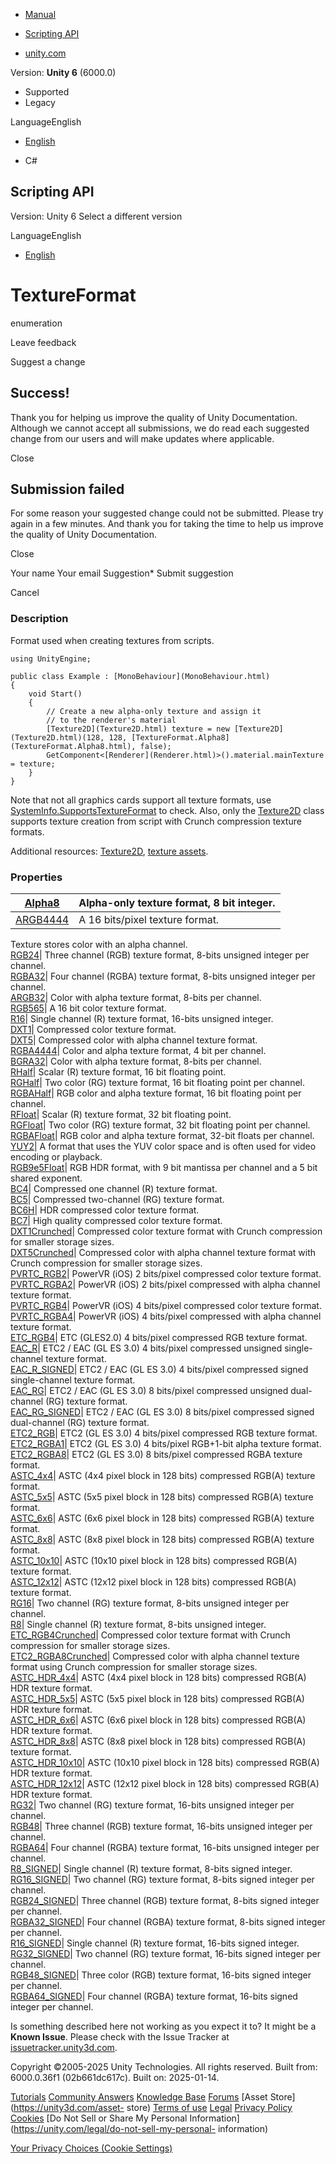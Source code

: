 [ ]()

  * [Manual](../Manual/index.html)
  * [Scripting API](../ScriptReference/index.html)

  * [unity.com](https://unity.com/)

Version: **Unity 6** (6000.0)

  * Supported
  * Legacy

LanguageEnglish

  * [English]()

  * C#

[ ](https://docs.unity3d.com)

## Scripting API

Version: Unity 6 Select a different version

LanguageEnglish

  * [English]()

# TextureFormat

enumeration

Leave feedback

Suggest a change

## Success!

Thank you for helping us improve the quality of Unity Documentation. Although
we cannot accept all submissions, we do read each suggested change from our
users and will make updates where applicable.

Close

## Submission failed

For some reason your suggested change could not be submitted. Please <a>try
again</a> in a few minutes. And thank you for taking the time to help us
improve the quality of Unity Documentation.

Close

Your name Your email Suggestion* Submit suggestion

Cancel

[ ]()

### Description

Format used when creating textures from scripts.

    
    
    using UnityEngine;  
      
    public class Example : [MonoBehaviour](MonoBehaviour.html)
    {
        void Start()
        {
            // Create a new alpha-only texture and assign it
            // to the renderer's material
            [Texture2D](Texture2D.html) texture = new [Texture2D](Texture2D.html)(128, 128, [TextureFormat.Alpha8](TextureFormat.Alpha8.html), false);
            GetComponent<[Renderer](Renderer.html)>().material.mainTexture = texture;
        }
    }
    

Note that not all graphics cards support all texture formats, use
[SystemInfo.SupportsTextureFormat](SystemInfo.SupportsTextureFormat.html) to
check. Also, only the [Texture2D](Texture2D.html) class supports texture
creation from script with Crunch compression texture formats.  
  
Additional resources: [Texture2D](Texture2D.html), [texture
assets](../Manual/Textures.html).

### Properties

[Alpha8](TextureFormat.Alpha8.html)| Alpha-only texture format, 8 bit integer.  
---|---  
[ARGB4444](TextureFormat.ARGB4444.html)| A 16 bits/pixel texture format.
Texture stores color with an alpha channel.  
[RGB24](TextureFormat.RGB24.html)| Three channel (RGB) texture format, 8-bits
unsigned integer per channel.  
[RGBA32](TextureFormat.RGBA32.html)| Four channel (RGBA) texture format,
8-bits unsigned integer per channel.  
[ARGB32](TextureFormat.ARGB32.html)| Color with alpha texture format, 8-bits
per channel.  
[RGB565](TextureFormat.RGB565.html)| A 16 bit color texture format.  
[R16](TextureFormat.R16.html)| Single channel (R) texture format, 16-bits
unsigned integer.  
[DXT1](TextureFormat.DXT1.html)| Compressed color texture format.  
[DXT5](TextureFormat.DXT5.html)| Compressed color with alpha channel texture
format.  
[RGBA4444](TextureFormat.RGBA4444.html)| Color and alpha texture format, 4 bit
per channel.  
[BGRA32](TextureFormat.BGRA32.html)| Color with alpha texture format, 8-bits
per channel.  
[RHalf](TextureFormat.RHalf.html)| Scalar (R) texture format, 16 bit floating
point.  
[RGHalf](TextureFormat.RGHalf.html)| Two color (RG) texture format, 16 bit
floating point per channel.  
[RGBAHalf](TextureFormat.RGBAHalf.html)| RGB color and alpha texture format,
16 bit floating point per channel.  
[RFloat](TextureFormat.RFloat.html)| Scalar (R) texture format, 32 bit
floating point.  
[RGFloat](TextureFormat.RGFloat.html)| Two color (RG) texture format, 32 bit
floating point per channel.  
[RGBAFloat](TextureFormat.RGBAFloat.html)| RGB color and alpha texture format,
32-bit floats per channel.  
[YUY2](TextureFormat.YUY2.html)| A format that uses the YUV color space and is
often used for video encoding or playback.  
[RGB9e5Float](TextureFormat.RGB9e5Float.html)| RGB HDR format, with 9 bit
mantissa per channel and a 5 bit shared exponent.  
[BC4](TextureFormat.BC4.html)| Compressed one channel (R) texture format.  
[BC5](TextureFormat.BC5.html)| Compressed two-channel (RG) texture format.  
[BC6H](TextureFormat.BC6H.html)| HDR compressed color texture format.  
[BC7](TextureFormat.BC7.html)| High quality compressed color texture format.  
[DXT1Crunched](TextureFormat.DXT1Crunched.html)| Compressed color texture
format with Crunch compression for smaller storage sizes.  
[DXT5Crunched](TextureFormat.DXT5Crunched.html)| Compressed color with alpha
channel texture format with Crunch compression for smaller storage sizes.  
[PVRTC_RGB2](TextureFormat.PVRTC_RGB2.html)| PowerVR (iOS) 2 bits/pixel
compressed color texture format.  
[PVRTC_RGBA2](TextureFormat.PVRTC_RGBA2.html)| PowerVR (iOS) 2 bits/pixel
compressed with alpha channel texture format.  
[PVRTC_RGB4](TextureFormat.PVRTC_RGB4.html)| PowerVR (iOS) 4 bits/pixel
compressed color texture format.  
[PVRTC_RGBA4](TextureFormat.PVRTC_RGBA4.html)| PowerVR (iOS) 4 bits/pixel
compressed with alpha channel texture format.  
[ETC_RGB4](TextureFormat.ETC_RGB4.html)| ETC (GLES2.0) 4 bits/pixel compressed
RGB texture format.  
[EAC_R](TextureFormat.EAC_R.html)| ETC2 / EAC (GL ES 3.0) 4 bits/pixel
compressed unsigned single-channel texture format.  
[EAC_R_SIGNED](TextureFormat.EAC_R_SIGNED.html)| ETC2 / EAC (GL ES 3.0) 4
bits/pixel compressed signed single-channel texture format.  
[EAC_RG](TextureFormat.EAC_RG.html)| ETC2 / EAC (GL ES 3.0) 8 bits/pixel
compressed unsigned dual-channel (RG) texture format.  
[EAC_RG_SIGNED](TextureFormat.EAC_RG_SIGNED.html)| ETC2 / EAC (GL ES 3.0) 8
bits/pixel compressed signed dual-channel (RG) texture format.  
[ETC2_RGB](TextureFormat.ETC2_RGB.html)| ETC2 (GL ES 3.0) 4 bits/pixel
compressed RGB texture format.  
[ETC2_RGBA1](TextureFormat.ETC2_RGBA1.html)| ETC2 (GL ES 3.0) 4 bits/pixel
RGB+1-bit alpha texture format.  
[ETC2_RGBA8](TextureFormat.ETC2_RGBA8.html)| ETC2 (GL ES 3.0) 8 bits/pixel
compressed RGBA texture format.  
[ASTC_4x4](TextureFormat.ASTC_4x4.html)| ASTC (4x4 pixel block in 128 bits)
compressed RGB(A) texture format.  
[ASTC_5x5](TextureFormat.ASTC_5x5.html)| ASTC (5x5 pixel block in 128 bits)
compressed RGB(A) texture format.  
[ASTC_6x6](TextureFormat.ASTC_6x6.html)| ASTC (6x6 pixel block in 128 bits)
compressed RGB(A) texture format.  
[ASTC_8x8](TextureFormat.ASTC_8x8.html)| ASTC (8x8 pixel block in 128 bits)
compressed RGB(A) texture format.  
[ASTC_10x10](TextureFormat.ASTC_10x10.html)| ASTC (10x10 pixel block in 128
bits) compressed RGB(A) texture format.  
[ASTC_12x12](TextureFormat.ASTC_12x12.html)| ASTC (12x12 pixel block in 128
bits) compressed RGB(A) texture format.  
[RG16](TextureFormat.RG16.html)| Two channel (RG) texture format, 8-bits
unsigned integer per channel.  
[R8](TextureFormat.R8.html)| Single channel (R) texture format, 8-bits
unsigned integer.  
[ETC_RGB4Crunched](TextureFormat.ETC_RGB4Crunched.html)| Compressed color
texture format with Crunch compression for smaller storage sizes.  
[ETC2_RGBA8Crunched](TextureFormat.ETC2_RGBA8Crunched.html)| Compressed color
with alpha channel texture format using Crunch compression for smaller storage
sizes.  
[ASTC_HDR_4x4](TextureFormat.ASTC_HDR_4x4.html)| ASTC (4x4 pixel block in 128
bits) compressed RGB(A) HDR texture format.  
[ASTC_HDR_5x5](TextureFormat.ASTC_HDR_5x5.html)| ASTC (5x5 pixel block in 128
bits) compressed RGB(A) HDR texture format.  
[ASTC_HDR_6x6](TextureFormat.ASTC_HDR_6x6.html)| ASTC (6x6 pixel block in 128
bits) compressed RGB(A) HDR texture format.  
[ASTC_HDR_8x8](TextureFormat.ASTC_HDR_8x8.html)| ASTC (8x8 pixel block in 128
bits) compressed RGB(A) texture format.  
[ASTC_HDR_10x10](TextureFormat.ASTC_HDR_10x10.html)| ASTC (10x10 pixel block
in 128 bits) compressed RGB(A) HDR texture format.  
[ASTC_HDR_12x12](TextureFormat.ASTC_HDR_12x12.html)| ASTC (12x12 pixel block
in 128 bits) compressed RGB(A) HDR texture format.  
[RG32](TextureFormat.RG32.html)| Two channel (RG) texture format, 16-bits
unsigned integer per channel.  
[RGB48](TextureFormat.RGB48.html)| Three channel (RGB) texture format, 16-bits
unsigned integer per channel.  
[RGBA64](TextureFormat.RGBA64.html)| Four channel (RGBA) texture format,
16-bits unsigned integer per channel.  
[R8_SIGNED](TextureFormat.R8_SIGNED.html)| Single channel (R) texture format,
8-bits signed integer.  
[RG16_SIGNED](TextureFormat.RG16_SIGNED.html)| Two channel (RG) texture
format, 8-bits signed integer per channel.  
[RGB24_SIGNED](TextureFormat.RGB24_SIGNED.html)| Three channel (RGB) texture
format, 8-bits signed integer per channel.  
[RGBA32_SIGNED](TextureFormat.RGBA32_SIGNED.html)| Four channel (RGBA) texture
format, 8-bits signed integer per channel.  
[R16_SIGNED](TextureFormat.R16_SIGNED.html)| Single channel (R) texture
format, 16-bits signed integer.  
[RG32_SIGNED](TextureFormat.RG32_SIGNED.html)| Two channel (RG) texture
format, 16-bits signed integer per channel.  
[RGB48_SIGNED](TextureFormat.RGB48_SIGNED.html)| Three color (RGB) texture
format, 16-bits signed integer per channel.  
[RGBA64_SIGNED](TextureFormat.RGBA64_SIGNED.html)| Four channel (RGBA) texture
format, 16-bits signed integer per channel.  
  
Is something described here not working as you expect it to? It might be a
**Known Issue**. Please check with the Issue Tracker at
[issuetracker.unity3d.com](https://issuetracker.unity3d.com).

Copyright ©2005-2025 Unity Technologies. All rights reserved. Built from:
6000.0.36f1 (02b661dc617c). Built on: 2025-01-14.

[Tutorials](https://unity3d.com/learn) [Community
Answers](https://answers.unity3d.com) [Knowledge
Base](https://support.unity3d.com/hc/en-us)
[Forums](https://forum.unity3d.com) [Asset Store](https://unity3d.com/asset-
store) [Terms of use](https://docs.unity3d.com/Manual/TermsOfUse.html)
[Legal](https://unity.com/legal) [Privacy
Policy](https://unity.com/legal/privacy-policy)
[Cookies](https://unity.com/legal/cookie-policy) [Do Not Sell or Share My
Personal Information](https://unity.com/legal/do-not-sell-my-personal-
information)

[Your Privacy Choices (Cookie Settings)](javascript:void\(0\);)

